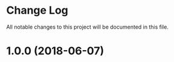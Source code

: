 # Change Log

All notable changes to this project will be documented in this file.



<a name="1.0.0"></a>
# 1.0.0 (2018-06-07)
